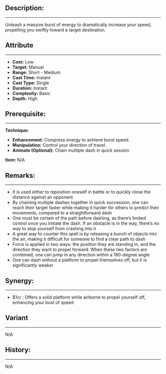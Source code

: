 ## Description:  
---  
Unleash a massive burst of energy to dramatically increase your speed, propelling you swiftly toward a target destination.  
  
## Attribute  
___  
- __Cost:__ Low  
- __Target:__ Manual  
- __Range:__ Short - Medium  
- __Cast Time:__ Instant  
- __Cast Type:__ Single  
- __Duration:__ Instant  
- __Complexity:__ Basic  
- __Depth:__ High  
  
## Prerequisite:  
___  
  
__Technique:__  
- __Enhancement:__ Compress energy to achieve burst speed.  
- __Manipulation:__ Control your direction of travel.  
- __Animate (Optional):__ Chain multiple dash in quick session  
  
__Item:__ N/A  
  
## Remarks:  
___  
- It is used either to reposition oneself in battle or to quickly close the distance against an opponent  
- By chaining multiple dashes together in quick succession, one can reach their target faster while making it harder for others to predict their movements, compared to a straightforward dash  
- One must be certain of the path before dashing, as there’s limited control once you initiate the dash. If an obstacle is in the way, there’s no way to stop yourself from crashing into it  
- A great way to counter this spell is by releasing a bunch of objects into the air, making it difficult for someone to find a clear path to dash  
- Force is applied in two ways: the position they are standing in, and the direction they want to propel forward. When these two factors are combined, one can jump in any direction within a 180-degree angle  
- One can dash without a platform to propel themselves off, but it is significantly weaker  
  
## Synergy:  
___  
- $1cr : Offers a solid platform while airborne to propel yourself off, enhancing your bust of speed  
  
## Variant  
___  
N/A  
  
## History:  
___  
N/A